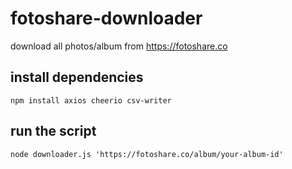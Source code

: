 # fotoshare-downloader

download all photos/album from https://fotoshare.co

## install dependencies

```
npm install axios cheerio csv-writer
```

## run the script

```
node downloader.js 'https://fotoshare.co/album/your-album-id'
```
